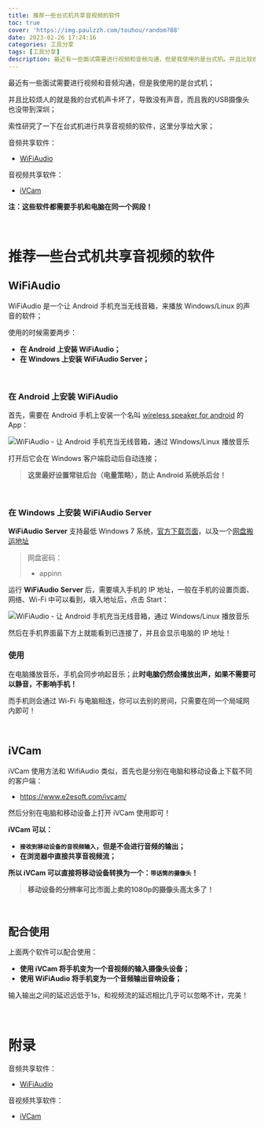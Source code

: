 ```yaml
---
title: 推荐一些台式机共享音视频的软件
toc: true
cover: 'https://img.paulzzh.com/touhou/random?88'
date: 2023-02-26 17:24:16
categories: 工具分享
tags: [工具分享]
description: 最近有一些面试需要进行视频和音频沟通，但是我使用的是台式机。并且比较烦人的就是我的台式机声卡坏了，导致没有声音，而且我的USB摄像头也没带到深圳，索性研究了一下在台式机进行共享音视频的软件，这里分享给大家；
---
```


最近有一些面试需要进行视频和音频沟通，但是我使用的是台式机；

并且比较烦人的就是我的台式机声卡坏了，导致没有声音，而且我的USB摄像头也没带到深圳；

索性研究了一下在台式机进行共享音视频的软件，这里分享给大家；

音频共享软件：

-   [WiFiAudio](https://www.appinn.com/wifiaudio-for-android-and-windows/)

音视频共享软件：

-   [iVCam](https://www.e2esoft.com/ivcam/)

**注：这些软件都需要手机和电脑在同一个网段！**

<br/>

<!--more-->

# **推荐一些台式机共享音视频的软件**

## **WiFiAudio**

WiFiAudio 是一个让 Android 手机充当无线音箱，来播放 Windows/Linux 的声音的软件；

使用的时候需要两步：

-   **在 Android 上安装 WiFiAudio；**
-   **在 Windows 上安装 WiFiAudio Server；**

<br/>

### **在 Android 上安装 WiFiAudio**

首先，需要在 Android 手机上安装一个名叫 [wireless speaker for android](https://d.appinn.com/wireless-speaker-for-android/) 的 App：

![WiFiAudio - 让 Android 手机充当无线音箱，通过 Windows/Linux 播放音乐](https://static1.appinn.com/images/202102/photo_2021-02-20_15-53-26.jpg!)

打开后它会在 Windows 客户端启动后自动连接；

>   **这里最好设置常驻后台（电量策略），防止 Android 系统杀后台！**

<br/>

### **在 Windows 上安装 WiFiAudio Server**

**WiFiAudio** **Server** 支持最低 Windows 7 系统，[官方下载页面](https://wifiaudio.boards.net/thread/2/wifiaudio-support-links-download-application)，以及一个[网盘搬运地址](https://590m.com/f/15690961-482999164-293391)

>   网盘密码：
>
>   -   appinn

运行 **WiFiAudio** **Server** 后，需要填入手机的 IP 地址，一般在手机的设置页面、网络、Wi-Fi 中可以看到，填入地址后，点击 Start：

![WiFiAudio - 让 Android 手机充当无线音箱，通过 Windows/Linux 播放音乐](https://static1.appinn.com/images/202102/screen-appinn2021-02-20-15-57-41.jpg!)

然后在手机界面最下方上就能看到已连接了，并且会显示电脑的 IP 地址！

### **使用**

在电脑播放音乐，手机会同步响起音乐；此**时电脑仍然会播放出声，如果不需要可以静音，不影响手机！**

而手机则会通过 Wi-Fi 与电脑相连，你可以去别的房间，只需要在同一个局域网内即可！

<br/>

## **iVCam**

iVCam 使用方法和 WifiAudio 类似，首先也是分别在电脑和移动设备上下载不同的客户端：

-   https://www.e2esoft.com/ivcam/

然后分别在电脑和移动设备上打开 iVCam 使用即可！

**iVCam 可以：**

-   **`接收到移动设备的音视频输入`，但是不会进行音频的输出；**
-   **在浏览器中直接共享音视频流；**

**所以 iVCam 可以直接将移动设备转换为一个：`带话筒的摄像头`！**

>   **移动设备的分辨率可比市面上卖的1080p的摄像头高太多了！**

<br/>

## **配合使用**

上面两个软件可以配合使用：

-   **使用 iVCam 将手机变为一个音视频的输入摄像头设备；**
-   **使用 WiFiAudio 将手机变为一个音频输出音响设备；**

输入输出之间的延迟远低于1s，和视频流的延迟相比几乎可以忽略不计，完美！

<br/>

# **附录**

音频共享软件：

-   [WiFiAudio](https://www.appinn.com/wifiaudio-for-android-and-windows/)

音视频共享软件：

-   [iVCam](https://www.e2esoft.com/ivcam/)


<br/>
